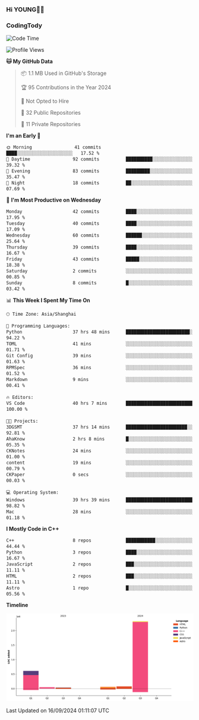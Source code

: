 <!--
**IHKYoung/IHKYoung** is a ✨ _special_ ✨ repository because its `README.md` (this file) appears on your GitHub profile.

Here are some ideas to get you started:

- 🔭 I’m currently working on ...
- 🌱 I’m currently learning ...
- 👯 I’m looking to collaborate on ...
- 🤔 I’m looking for help with ...
- 💬 Ask me about ...
- 📫 How to reach me: ...
- 😄 Pronouns: ...
- ⚡ Fun fact: ...
-->

### Hi YOUNG👋🏻


### CodingTody
<!--START_SECTION:waka-->
![Code Time](http://img.shields.io/badge/Code%20Time-161%20hrs%2056%20mins-blue)

![Profile Views](http://img.shields.io/badge/Profile%20Views-0-blue)

**🐱 My GitHub Data** 

> 📦 1.1 MB Used in GitHub's Storage 
 > 
> 🏆 95 Contributions in the Year 2024
 > 
> 🚫 Not Opted to Hire
 > 
> 📜 32 Public Repositories 
 > 
> 🔑 11 Private Repositories 
 > 
**I'm an Early 🐤** 

```text
🌞 Morning                41 commits          ████░░░░░░░░░░░░░░░░░░░░░   17.52 % 
🌆 Daytime                92 commits          ██████████░░░░░░░░░░░░░░░   39.32 % 
🌃 Evening                83 commits          █████████░░░░░░░░░░░░░░░░   35.47 % 
🌙 Night                  18 commits          ██░░░░░░░░░░░░░░░░░░░░░░░   07.69 % 
```
📅 **I'm Most Productive on Wednesday** 

```text
Monday                   42 commits          ████░░░░░░░░░░░░░░░░░░░░░   17.95 % 
Tuesday                  40 commits          ████░░░░░░░░░░░░░░░░░░░░░   17.09 % 
Wednesday                60 commits          ██████░░░░░░░░░░░░░░░░░░░   25.64 % 
Thursday                 39 commits          ████░░░░░░░░░░░░░░░░░░░░░   16.67 % 
Friday                   43 commits          █████░░░░░░░░░░░░░░░░░░░░   18.38 % 
Saturday                 2 commits           ░░░░░░░░░░░░░░░░░░░░░░░░░   00.85 % 
Sunday                   8 commits           █░░░░░░░░░░░░░░░░░░░░░░░░   03.42 % 
```


📊 **This Week I Spent My Time On** 

```text
🕑︎ Time Zone: Asia/Shanghai

💬 Programming Languages: 
Python                   37 hrs 48 mins      ████████████████████████░   94.22 % 
TOML                     41 mins             ░░░░░░░░░░░░░░░░░░░░░░░░░   01.71 % 
Git Config               39 mins             ░░░░░░░░░░░░░░░░░░░░░░░░░   01.63 % 
RPMSpec                  36 mins             ░░░░░░░░░░░░░░░░░░░░░░░░░   01.52 % 
Markdown                 9 mins              ░░░░░░░░░░░░░░░░░░░░░░░░░   00.41 % 

🔥 Editors: 
VS Code                  40 hrs 7 mins       █████████████████████████   100.00 % 

🐱‍💻 Projects: 
3DGSMT                   37 hrs 14 mins      ███████████████████████░░   92.81 % 
AhaKnow                  2 hrs 8 mins        █░░░░░░░░░░░░░░░░░░░░░░░░   05.35 % 
CKNotes                  24 mins             ░░░░░░░░░░░░░░░░░░░░░░░░░   01.00 % 
content                  19 mins             ░░░░░░░░░░░░░░░░░░░░░░░░░   00.79 % 
CKPaper                  0 secs              ░░░░░░░░░░░░░░░░░░░░░░░░░   00.03 % 

💻 Operating System: 
Windows                  39 hrs 39 mins      █████████████████████████   98.82 % 
Mac                      28 mins             ░░░░░░░░░░░░░░░░░░░░░░░░░   01.18 % 
```

**I Mostly Code in C++** 

```text
C++                      8 repos             ███████████░░░░░░░░░░░░░░   44.44 % 
Python                   3 repos             ████░░░░░░░░░░░░░░░░░░░░░   16.67 % 
JavaScript               2 repos             ███░░░░░░░░░░░░░░░░░░░░░░   11.11 % 
HTML                     2 repos             ███░░░░░░░░░░░░░░░░░░░░░░   11.11 % 
Astro                    1 repo              █░░░░░░░░░░░░░░░░░░░░░░░░   05.56 % 
```



**Timeline**

![Lines of Code chart](https://raw.githubusercontent.com/IHKYoung/IHKYoung/baseline/assets/bar_graph.png)


 Last Updated on 16/09/2024 01:11:07 UTC
<!--END_SECTION:waka-->
